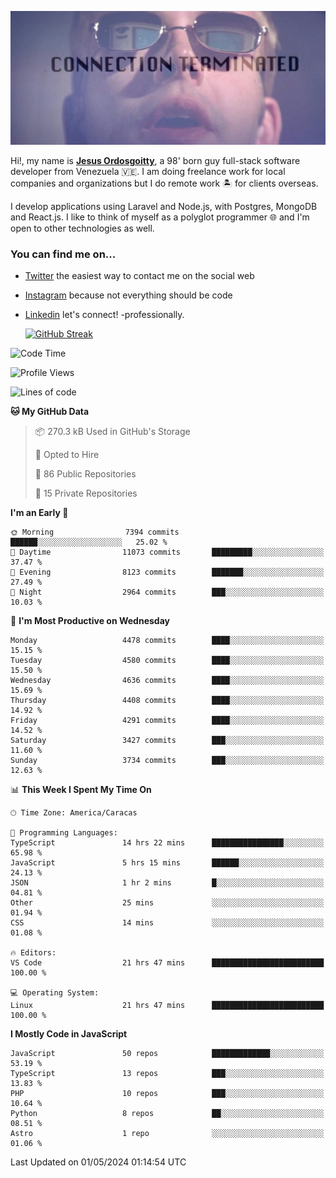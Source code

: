 ![hackers movie reference](./disconnected.jpg)

Hi!, my name is [**Jesus Ordosgoitty**](https://jodaz.dev), a 98' born guy full-stack software developer from Venezuela 🇻🇪. I am doing freelance work for local companies and organizations but I do remote work 🏝️ for clients overseas. 

I develop applications using Laravel and Node.js, with Postgres, MongoDB and React.js. I like to think of myself as a polyglot programmer 🌐 and I'm open to other technologies as well.

### You can find me on...

- [Twitter](https://twitter.com/jodaz_) the easiest way to contact me on the social web
- [Instagram](https://instagram.com/jodaz_) because not everything should be code
- [Linkedin](https://linkedin.com/in/jodaz) let's connect! -professionally.


    [![GitHub Streak](https://streak-stats.demolab.com?user=jodaz&theme=tokyonight)](https://git.io/streak-stats)

<!--START_SECTION:waka-->
![Code Time](http://img.shields.io/badge/Code%20Time-4%2C760%20hrs%2041%20mins-blue)

![Profile Views](http://img.shields.io/badge/Profile%20Views-0-blue)

![Lines of code](https://img.shields.io/badge/From%20Hello%20World%20I%27ve%20Written-83.3%20million%20lines%20of%20code-blue)

**🐱 My GitHub Data** 

> 📦 270.3 kB Used in GitHub's Storage 
 > 
> 💼 Opted to Hire
 > 
> 📜 86 Public Repositories 
 > 
> 🔑 15 Private Repositories 
 > 
**I'm an Early 🐤** 

```text
🌞 Morning                7394 commits        ██████░░░░░░░░░░░░░░░░░░░   25.02 % 
🌆 Daytime                11073 commits       █████████░░░░░░░░░░░░░░░░   37.47 % 
🌃 Evening                8123 commits        ███████░░░░░░░░░░░░░░░░░░   27.49 % 
🌙 Night                  2964 commits        ███░░░░░░░░░░░░░░░░░░░░░░   10.03 % 
```
📅 **I'm Most Productive on Wednesday** 

```text
Monday                   4478 commits        ████░░░░░░░░░░░░░░░░░░░░░   15.15 % 
Tuesday                  4580 commits        ████░░░░░░░░░░░░░░░░░░░░░   15.50 % 
Wednesday                4636 commits        ████░░░░░░░░░░░░░░░░░░░░░   15.69 % 
Thursday                 4408 commits        ████░░░░░░░░░░░░░░░░░░░░░   14.92 % 
Friday                   4291 commits        ████░░░░░░░░░░░░░░░░░░░░░   14.52 % 
Saturday                 3427 commits        ███░░░░░░░░░░░░░░░░░░░░░░   11.60 % 
Sunday                   3734 commits        ███░░░░░░░░░░░░░░░░░░░░░░   12.63 % 
```


📊 **This Week I Spent My Time On** 

```text
🕑︎ Time Zone: America/Caracas

💬 Programming Languages: 
TypeScript               14 hrs 22 mins      ████████████████░░░░░░░░░   65.98 % 
JavaScript               5 hrs 15 mins       ██████░░░░░░░░░░░░░░░░░░░   24.13 % 
JSON                     1 hr 2 mins         █░░░░░░░░░░░░░░░░░░░░░░░░   04.81 % 
Other                    25 mins             ░░░░░░░░░░░░░░░░░░░░░░░░░   01.94 % 
CSS                      14 mins             ░░░░░░░░░░░░░░░░░░░░░░░░░   01.08 % 

🔥 Editors: 
VS Code                  21 hrs 47 mins      █████████████████████████   100.00 % 

💻 Operating System: 
Linux                    21 hrs 47 mins      █████████████████████████   100.00 % 
```

**I Mostly Code in JavaScript** 

```text
JavaScript               50 repos            █████████████░░░░░░░░░░░░   53.19 % 
TypeScript               13 repos            ███░░░░░░░░░░░░░░░░░░░░░░   13.83 % 
PHP                      10 repos            ███░░░░░░░░░░░░░░░░░░░░░░   10.64 % 
Python                   8 repos             ██░░░░░░░░░░░░░░░░░░░░░░░   08.51 % 
Astro                    1 repo              ░░░░░░░░░░░░░░░░░░░░░░░░░   01.06 % 
```




 Last Updated on 01/05/2024 01:14:54 UTC
<!--END_SECTION:waka-->
